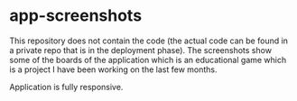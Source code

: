 # app-screenshots

This repository does not contain the code (the actual code can be found in a private repo that is in the deployment phase). The screenshots show some of the boards of the application which is an educational game which is a project I have been working on the last few months. 

Application is fully responsive.
